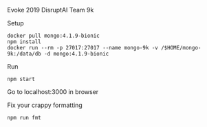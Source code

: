 Evoke 2019 DisruptAI Team 9k

Setup

    docker pull mongo:4.1.9-bionic
    npm install
    docker run --rm -p 27017:27017 --name mongo-9k -v /$HOME/mongo-9k:/data/db -d mongo:4.1.9-bionic

Run
    
    npm start

Go to localhost:3000 in browser

Fix your crappy formatting

    npm run fmt
